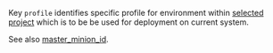 
Key `profile` identifies specific profile for environment within
[selected project][1] which is to be be used for deployment on current system.

See also [master_minion_id][2].

[1]: docs/configs/common/this_system_keys/project/readme.md
[2]: docs/configs/common/this_system_keys/master_minion_id/readme.md

